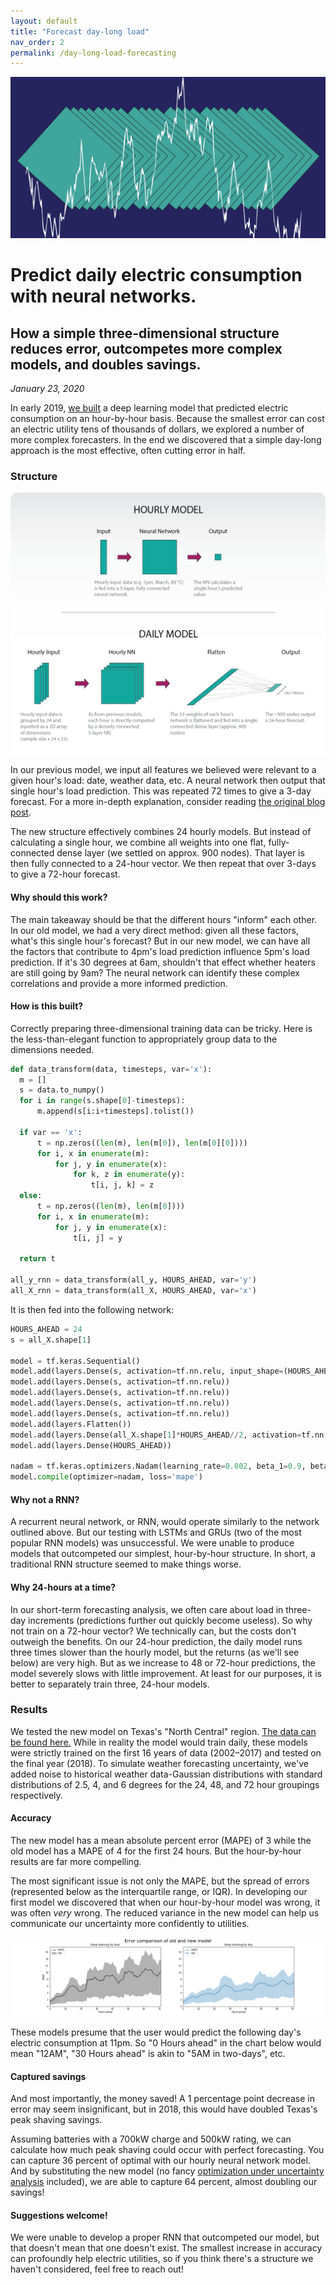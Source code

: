 ```yaml
---
layout: default
title: "Forecast day-long load"
nav_order: 2
permalink: /day-long-load-forecasting
---
```


![header](../img/headers/day-long-load-forecasting.png)

# Predict daily electric consumption with neural networks.

## How a simple three-dimensional structure reduces error, outcompetes more complex models, and doubles savings.

*January 23, 2020*

In early 2019, [we built](/simple-load-forecasting.html) a deep learning model that predicted electric consumption on an hour-by-hour basis. Because the smallest error can cost an electric utility tens of thousands of dollars, we explored a number of more complex forecasters. In the end we discovered that a simple day-long approach is the most effective, often cutting error in half.

### Structure

![structure diagram](../img/td_pred_1.png)

In our previous model, we input all features we believed were relevant to a given hour's load: date, weather data, etc. A neural network then output that single hour's load prediction. This was repeated 72 times to give a 3-day forecast. For a more in-depth explanation, consider reading [the original blog post](/simple-load-forecasting.html).

The new structure effectively combines 24 hourly models. But instead of calculating a single hour, we combine all weights into one flat, fully-connected dense layer (we settled on approx. 900 nodes). That layer is then fully connected to a 24-hour vector. We then repeat that over 3-days to give a 72-hour forecast.

#### Why should this work?

The main takeaway should be that the different hours "inform" each other. In our old model, we had a very direct method: given all these factors, what's this single hour's forecast? But in our new model, we can have all the factors that contribute to 4pm's load prediction influence 5pm's load prediction. If it's 30 degrees at 6am, shouldn't that effect whether heaters are still going by 9am? The neural network can identify these complex correlations and provide a more informed prediction.

#### How is this built?

Correctly preparing three-dimensional training data can be tricky. Here is the less-than-elegant function to appropriately group data to the dimensions needed.

```python
def data_transform(data, timesteps, var='x'):
  m = []
  s = data.to_numpy()
  for i in range(s.shape[0]-timesteps):
      m.append(s[i:i+timesteps].tolist())

  if var == 'x':
      t = np.zeros((len(m), len(m[0]), len(m[0][0])))
      for i, x in enumerate(m):
          for j, y in enumerate(x):
              for k, z in enumerate(y):
                  t[i, j, k] = z
  else:
      t = np.zeros((len(m), len(m[0])))
      for i, x in enumerate(m):
          for j, y in enumerate(x):
              t[i, j] = y

  return t

all_y_rnn = data_transform(all_y, HOURS_AHEAD, var='y')
all_X_rnn = data_transform(all_X, HOURS_AHEAD, var='x')
```

It is then fed into the following network:

```python
HOURS_AHEAD = 24
s = all_X.shape[1]

model = tf.keras.Sequential()
model.add(layers.Dense(s, activation=tf.nn.relu, input_shape=(HOURS_AHEAD, all_X.shape[1])))
model.add(layers.Dense(s, activation=tf.nn.relu))
model.add(layers.Dense(s, activation=tf.nn.relu))
model.add(layers.Dense(s, activation=tf.nn.relu))
model.add(layers.Dense(s, activation=tf.nn.relu))
model.add(layers.Flatten())
model.add(layers.Dense(all_X.shape[1]*HOURS_AHEAD//2, activation=tf.nn.relu))
model.add(layers.Dense(HOURS_AHEAD))

nadam = tf.keras.optimizers.Nadam(learning_rate=0.002, beta_1=0.9, beta_2=0.999)
model.compile(optimizer=nadam, loss='mape')
```

#### Why not a RNN?

A recurrent neural network, or RNN, would operate similarly to the network outlined above. But our testing with LSTMs and GRUs (two of the most popular RNN models) was unsuccessful. We were unable to produce models that outcompeted our simplest, hour-by-hour structure. In short, a traditional RNN structure seemed to make things worse.

#### Why 24-hours at a time?

In our short-term forecasting analysis, we often care about load in three-day increments (predictions further out quickly become useless). So why not train on a 72-hour vector? We technically can, but the costs don't outweigh the benefits. On our 24-hour prediction, the daily model runs three times slower than the hourly model, but the returns (as we'll see below) are very high. But as we increase to 48 or 72-hour predictions, the model severely slows with little improvement. At least for our purposes, it is better to separately train three, 24-hour models.

### Results

We tested the new model on Texas's "North Central" region. [The data can be found here.](https://github.com/kmcelwee/load-forecasting/tree/main/data) While in reality the model would train daily, these models were strictly trained on the first 16 years of data (2002–2017) and tested on the final year (2018). To simulate weather forecasting uncertainty, we've added noise to historical weather data-Gaussian distributions with standard distributions of 2.5, 4, and 6 degrees for the 24, 48, and 72 hour groupings respectively.

#### Accuracy

The new model has a mean absolute percent error (MAPE) of 3 while the old model has a MAPE of 4 for the first 24 hours. But the hour-by-hour results are far more compelling.

The most significant issue is not only the MAPE, but the spread of errors (represented below as the interquartile range, or IQR). In developing our first model we discovered that when our hour-by-hour model was wrong, it was often *very* wrong. The reduced variance in the new model can help us communicate our uncertainty more confidently to utilities.

![accuracy forecast](../img/td_pred_2.png)

These models presume that the user would predict the following day's electric consumption at 11pm. So "0 Hours ahead" in the chart below would mean "12AM", "30 Hours ahead" is akin to "5AM in two-days", etc.


#### Captured savings

And most importantly, the money saved! A 1 percentage point decrease in error may seem insignificant, but in 2018, this would have doubled Texas's peak shaving savings.

Assuming batteries with a 700kW charge and 500kW rating, we can calculate how much peak shaving could occur with perfect forecasting. You can capture 36 percent of optimal with our hourly neural network model. And by substituting the new model (no fancy [optimization under uncertainty analysis](calculate-uncertainty.html) included), we are able to capture 64 percent, almost doubling our savings!

#### Suggestions welcome!

We were unable to develop a proper RNN that outcompeted our model, but that doesn't mean that one doesn't exist. The smallest increase in accuracy can profoundly help electric utilities, so if you think there's a structure we haven't considered, feel free to reach out!
